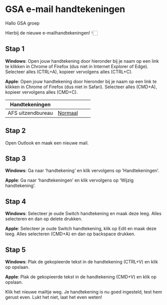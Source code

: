 # GSA e-mail handtekeningen
Hallo GSA groep
 
Hierbij de nieuwe e-mailhandtekeningen! 👇🏻
 

## Stap 1

**Windows**: Open jouw handtekening door hieronder bij je naam op een link te klikken in Chrome of Firefox (dus niet in Internet Explorer of Edge). Selecteer alles (CTRL+A), kopieer vervolgens alles (CTRL+C).

**Apple**: Open jouw handtekening door hieronder bij je naam op een link te klikken in Chrome of Firefox (dus niet in Safari). Selecteer alles (CMD+A), kopieer vervolgens alles (CMD+C).

| Handtekeningen |  |  |  |
|-----------|----------|-------|-----------|
| AFS uitzendbureau     | [Normaal](https://team-switch-reclamebureau.github.io/signatures-gsa/afsuitzendbureau.html)

## Stap 2

Open Outlook en maak een nieuwe mail.
 
## Stap 3

**Windows**: Ga naar ‘handtekening’ en klik vervolgens op ‘Handtekeningen’.

**Apple**: Ga naar ‘handtekeningen’ en klik vervolgens op ‘Wijzig handtekening’.
 
## Stap 4

**Windows**: Selecteer je oude Switch handtekening en maak deze leeg. Alles selecteren en dan op delete drukken.

**Apple**: Selecteer je oude Switch handtekening, klik op Edit en maak deze leeg. Alles selecteren (CMD+A) en dan op backspace drukken.
 
## Stap 5

**Windows**: Plak de gekopieerde tekst in de handtekening (CTRL+V) en klik op opslaan.

**Apple**: Plak de gekopieerde tekst in de handtekening (CMD+V) en klik op opslaan.

Klik het nieuwe mailtje weg. Je handtekening is nu goed ingesteld, test hem gerust even. Lukt het niet, laat het even weten!
